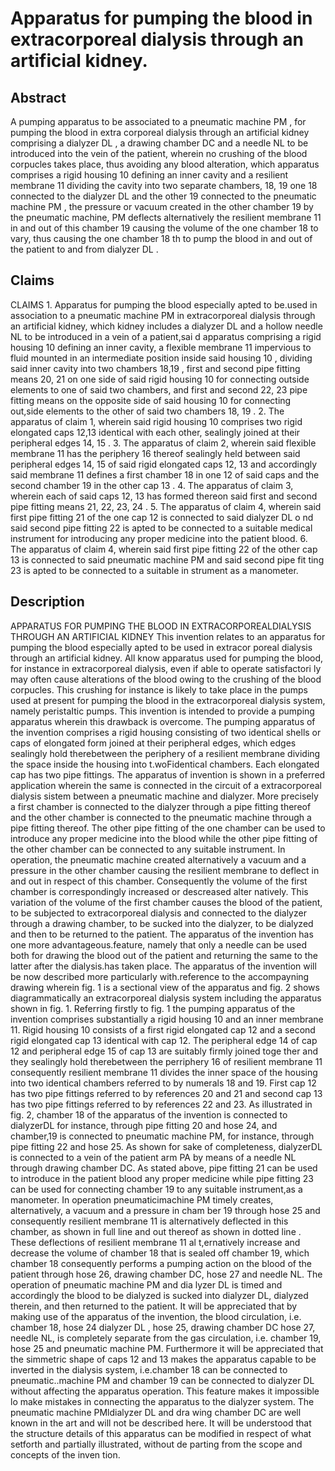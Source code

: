 # Apparatus for pumping the blood in extracorporeal dialysis through an artificial kidney.

## Abstract
A pumping apparatus to be associated to a pneumatic machine PM , for pumping the blood in extra corporeal dialysis through an artificial kidney comprising a dialyzer DL , a drawing chamber DC and a needle NL to be introduced into the vein of the patient, wherein no crushing of the blood corpucles takes place, thus avoiding any blood alteration, which apparatus comprises a rigid housing 10 defining an inner cavity and a resilient membrane 11 dividing the cavity into two separate chambers, 18, 19 one 18 connected to the dialyzer DL and the other 19 connected to the pneumatic machine PM , the pressure or vacuum created in the other chamber 19 by the pneumatic machine, PM deflects alternatively the resilient membrane 11 in and out of this chamber 19 causing the volume of the one chamber 18 to vary, thus causing the one chamber 18 th to pump the blood in and out of the patient to and from dialyzer DL .

## Claims
CLAIMS 1. Apparatus for pumping the blood especially apted to be.used in association to a pneumatic machine PM in extracorporeal dialysis through an artificial kidney, which kidney includes a dialyzer DL and a hollow needle NL to be introduced in a vein of a patient,sai d apparatus comprising a rigid housing 10 defining an inner cavity, a flexible membrane 11 impervious to fluid mounted in an intermediate position inside said housing 10 , dividing said inner cavity into two chambers 18,19 , first and second pipe fitting means 20, 21 on one side of said rigid housing 10 for connecting outside elements to one of said two chambers, and first and second 22, 23 pipe fitting means on the opposite side of said housing 10 for connecting out,side elements to the other of said two chambers 18, 19 . 2. The apparatus of claim 1, wherein said rigid housing 10 comprises two rigid elongated caps 12,13 identical with each other, sealingly joined at their peripheral edges 14, 15 . 3. The apparatus of claim 2, wherein said flexible membrane 11 has the periphery 16 thereof sealingly held between said peripheral edges 14, 15 of said rigid elongated caps 12, 13 and accordingly said membrane 11 defines a first chamber 18 in one 12 of said caps and the second chamber 19 in the other cap 13 . 4. The apparatus of claim 3, wherein each of said caps 12, 13 has formed thereon said first and second pipe fitting means 21, 22, 23, 24 . 5. The apparatus of claim 4, wherein said first pipe fitting 21 of the one cap 12 is connected to said dialyzer DL o nd said second pipe fitting 22 is apted to be connected to a suitable medical instrument for introducing any proper medicine into the patient blood. 6. The apparatus of claim 4, wherein said first pipe fitting 22 of the other cap 13 is connected to said pneumatic machine PM and said second pipe fit ting 23 is apted to be connected to a suitable in strument as a manometer.

## Description
APPARATUS FOR PUMPING THE BLOOD IN EXTRACORPOREALDIALYSIS THROUGH AN ARTIFICIAL KIDNEY This invention relates to an apparatus for pumping the blood especially apted to be used in extracor poreal dialysis through an artificial kidney. All know apparatus used for pumping the blood, for instance in extracorporeal dialysis, even if able to operate satisfactori ly may often cause alterations of the blood owing to the crushing of the blood corpucles. This crushing for instance is likely to take place in the pumps used at present for pumping the blood in the extracorporeal dialysis system, namely peristaItic pumps. This invention is intended to provide a pumping apparatus wherein this drawback is overcome. The pumping apparatus of the invention comprises a rigid housing consisting of two identical shells or caps of elongated form joined at their peripheral edges, which edges sealingly hold therebetween the periphery of a resilient membrane dividing the space inside the housing into t.woFidentical chambers. Each elongated cap has two pipe fittings. The apparatus of invention is shown in a preferred application wherein the same is connected in the circuit of a extracorporeal dialysis sistem between a pneumatic machine and dialyzer. More precisely a first chamber is connected to the dialyzer through a pipe fitting thereof and the other chamber is connected to the pneumatic machine through a pipe fitting thereof. The other pipe fitting of the one chamber can be used to introduce any proper medicine into the blood while the other pipe fitting of the other chamber can be connected to any suitable instrument. In operation, the pneumatic machine created alternatively a vacuum and a pressure in the other chamber causing the resilient membrane to deflect in and out in respect of this chamber. Consequently the volume of the first chamber is correspondingly increased or descreased alter natively. This variation of the volume of the first chamber causes the blood of the patient, to be subjected to extracorporeal dialysis and connected to the dialyzer through a drawing chamber, to be sucked into the dialyzer, to be dialyzed and then to be returned to the patient. The apparatus of the invention has one more advantageous.feature, namely that only a needle can be used both for drawing the blood out of the patient and returning the same to the latter after the dialysis.has taken place. The apparatus of the invention will be now described more particularly with.reference to the accompayning drawing wherein fig. 1 is a sectional view of the apparatus and fig. 2 shows diagrammatically an extracorporeal dialysis system including the apparatus shown in fig. 1. Referring firstly to fig. 1 the pumping apparatus of the invention comprises substantially a rigid housing 10 and an inner membrane 11. Rigid housing 10 consists of a first rigid elongated cap 12 and a second rigid elongated cap 13 identical with cap 12. The peripheral edge 14 of cap 12 and peripheral edge 15 of cap 13 are suitably firmly joined toge ther and they sealingly hold therebetween the perriphery 16 of resilient membrane 11 consequently resilient membrane 11 divides the inner space of the housing into two identical chambers referred to by numerals 18 and 19. First cap 12 has two pipe fittings referred to by references 20 and 21 and second cap 13 has two pipe fittings referred to by references 22 and 23. As illustrated in fig. 2, chamber 18 of the apparatus of the invention is connected to dialyzerDL for instance, through pipe fitting 20 and hose 24, and chamber,19 is connected to pneumatic machine PM, for instance, through pipe fitting 22 and hose 25. As shown for sake of completeness, dialyzerDL is connected to a vein of the patient arm PA by means of a needle NL through drawing chamber DC. As stated above, pipe fitting 21 can be used to introduce in the patient blood any proper medicine while pipe fitting 23 can be used for connecting chamber 19 to any suitable instrument,as a manometer. In operation pneumaticimachine PM timely creates, alternatively, a vacuum and a pressure in cham ber 19 through hose 25 and consequently resilient membrane 11 is alternatively deflected in this chamber, as shown in full line and out thereof as shown in dotted line . These deflections of resilient membrane 11 al t,ernatively increase and decrease the volume of chamber 18 that is sealed off chamber 19, which chamber 18 consequently performs a pumping action on the blood of the patient through hose 26, drawing chamber DC, hose 27 and needle NL. The operation of pneumatic machine PM and dia lyzer DL is timed and accordingly the blood to be dialyzed is sucked into dialyzer DL, dialyzed therein, and then returned to the patient. It will be appreciated that by making use of the apparatus of the invention, the blood circulation, i.e. chamber 18, hose 24 dialyzer DL , hose 25, drawing chamber DC hose 27, needle NL, is completely separate from the gas circulation, i.e. chamber 19, hose 25 and pneumatic machine PM. Furthermore it will be appreciated that the simmetric shape of caps 12 and 13 makes the apparatus capable to be inverted in the dialysis system, i.e.chamber 18 can be connected to pneumatic..machine PM and chamber 19 can be connected to dialyzer DL without affecting the apparatus operation. This feature makes it impossible lo make mistakes in connecting the apparatus to the dialyzer system. The pneumatic machine PMldialyzer DL and dra wing chamber DC are well known in the art and will not be described here. It will be understood that the structure details of this apparatus can be modified in respect of what setforth and partially illustrated, without de parting from the scope and concepts of the inven tion.